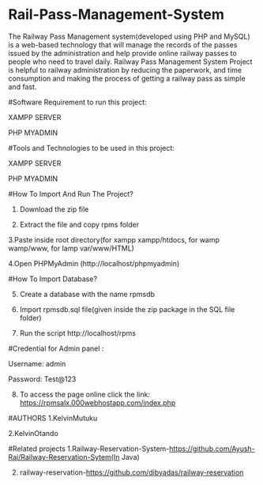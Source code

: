# Rail-Pass-Management-System
The Railway Pass Management system(developed using PHP and MySQL) is a web-based technology that will manage the records of the passes issued by the administration and help provide online railway passes to people who need to travel daily. Railway Pass Management System Project is helpful to railway administration by reducing the paperwork, and time consumption and making the process of getting a railway pass as simple and fast.

#Software Requirement to run this project:

XAMPP SERVER

PHP MYADMIN

#Tools and Technologies to be used in this project:

XAMPP SERVER

PHP MYADMIN

#How To Import And Run The Project?
1. Download the zip file

2. Extract the file and copy rpms folder

3.Paste inside root directory(for xampp xampp/htdocs, for wamp wamp/www, for lamp var/www/HTML)

4.Open PHPMyAdmin (http://localhost/phpmyadmin)

#How To Import Database?

5. Create a database with the name rpmsdb

6. Import rpmsdb.sql file(given inside the zip package in the SQL file folder)

7. Run the script http://localhost/rpms

#Credential for Admin panel :

Username: admin

Password: Test@123

8. To access the page online click the link: https://rpmsalx.000webhostapp.com/index.php

#AUTHORS
1.KelvinMutuku

2.KelvinOtando

#Related projects
1.Railway-Reservation-System-https://github.com/Ayush-Rai/Railway-Reservation-Sytem(In Java)

2. railway-reservation-https://github.com/dibyadas/railway-reservation
